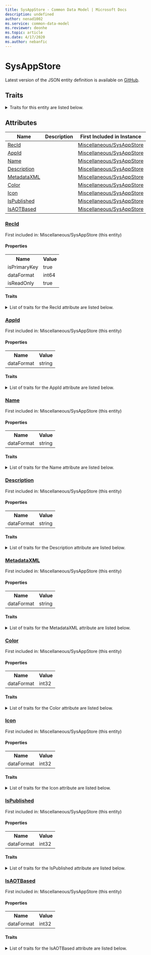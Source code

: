 ```yaml
---
title: SysAppStore - Common Data Model | Microsoft Docs
description: undefined
author: nenad1002
ms.service: common-data-model
ms.reviewer: deonhe
ms.topic: article
ms.date: 4/17/2020
ms.author: nebanfic
---
```


# SysAppStore

  
 Latest version of the JSON entity definition is available on <a href="https://github.com/Microsoft/CDM/tree/master/schemaDocuments/core/erp/Tables/System/SystemAdministration/Miscellaneous/SysAppStore.cdm.json" target="_blank">GitHub</a>.  

## Traits

<details>
<summary>Traits for this entity are listed below.  
</summary>

**is.identifiedBy**  
  names a specifc identity attribute to use with an entity  <table><tr><th>Parameter</th><th>Value</th><th>Data type</th><th>Explanation</th></tr><tr><td>attribute</td><td>[SysAppStore/(resolvedAttributes)/RecId](#RecId)</td><td>attribute</td><td></td></tr></table>

**is.CDM.entityVersion**  
  <table><tr><th>Parameter</th><th>Value</th><th>Data type</th><th>Explanation</th></tr><tr><td>versionNumber</td><td>"1.0.0"</td><td>string</td><td>semantic version number of the entity</td></tr></table>

**is.application.releaseVersion**  
  <table><tr><th>Parameter</th><th>Value</th><th>Data type</th><th>Explanation</th></tr><tr><td>releaseVersion</td><td>"10.0.13.0"</td><td>string</td><td>semantic version number of the application introducing this entity</td></tr></table>

</details>

## Attributes

|Name|Description|First Included in Instance|
|---|---|---|
|[RecId](#RecId)||<a href="SysAppStore.md" target="_blank">Miscellaneous/SysAppStore</a>|
|[AppId](#AppId)||<a href="SysAppStore.md" target="_blank">Miscellaneous/SysAppStore</a>|
|[Name](#Name)||<a href="SysAppStore.md" target="_blank">Miscellaneous/SysAppStore</a>|
|[Description](#Description)||<a href="SysAppStore.md" target="_blank">Miscellaneous/SysAppStore</a>|
|[MetadataXML](#MetadataXML)||<a href="SysAppStore.md" target="_blank">Miscellaneous/SysAppStore</a>|
|[Color](#Color)||<a href="SysAppStore.md" target="_blank">Miscellaneous/SysAppStore</a>|
|[Icon](#Icon)||<a href="SysAppStore.md" target="_blank">Miscellaneous/SysAppStore</a>|
|[IsPublished](#IsPublished)||<a href="SysAppStore.md" target="_blank">Miscellaneous/SysAppStore</a>|
|[IsAOTBased](#IsAOTBased)||<a href="SysAppStore.md" target="_blank">Miscellaneous/SysAppStore</a>|

### <a href=#RecId name="RecId">RecId</a>

First included in: Miscellaneous/SysAppStore (this entity)  

#### Properties

<table><tr><th>Name</th><th>Value</th></tr><tr><td>isPrimaryKey</td><td>true</td></tr><tr><td>dataFormat</td><td>int64</td></tr><tr><td>isReadOnly</td><td>true</td></tr></table>

#### Traits

<details>
<summary>List of traits for the RecId attribute are listed below.</summary>

**is.dataFormat.integer**  
**is.dataFormat.big**  
**is.identifiedBy**  
names a specifc identity attribute to use with an entity  <table><tr><th>Parameter</th><th>Value</th><th>Data type</th><th>Explanation</th></tr><tr><td>attribute</td><td>[SysAppStore/(resolvedAttributes)/RecId](#RecId)</td><td>attribute</td><td></td></tr></table>

**is.readOnly**  
**is.dataFormat.integer**  
**is.dataFormat.big**  
</details>

### <a href=#AppId name="AppId">AppId</a>

First included in: Miscellaneous/SysAppStore (this entity)  

#### Properties

<table><tr><th>Name</th><th>Value</th></tr><tr><td>dataFormat</td><td>string</td></tr></table>

#### Traits

<details>
<summary>List of traits for the AppId attribute are listed below.</summary>

**is.dataFormat.character**  
**is.dataFormat.big**  
**is.dataFormat.array**  
**is.dataFormat.character**  
**is.dataFormat.array**  
</details>

### <a href=#Name name="Name">Name</a>

First included in: Miscellaneous/SysAppStore (this entity)  

#### Properties

<table><tr><th>Name</th><th>Value</th></tr><tr><td>dataFormat</td><td>string</td></tr></table>

#### Traits

<details>
<summary>List of traits for the Name attribute are listed below.</summary>

**is.dataFormat.character**  
**is.dataFormat.big**  
**is.dataFormat.array**  
**is.dataFormat.character**  
**is.dataFormat.array**  
</details>

### <a href=#Description name="Description">Description</a>

First included in: Miscellaneous/SysAppStore (this entity)  

#### Properties

<table><tr><th>Name</th><th>Value</th></tr><tr><td>dataFormat</td><td>string</td></tr></table>

#### Traits

<details>
<summary>List of traits for the Description attribute are listed below.</summary>

**is.dataFormat.character**  
**is.dataFormat.big**  
**is.dataFormat.array**  
**is.dataFormat.character**  
**is.dataFormat.array**  
</details>

### <a href=#MetadataXML name="MetadataXML">MetadataXML</a>

First included in: Miscellaneous/SysAppStore (this entity)  

#### Properties

<table><tr><th>Name</th><th>Value</th></tr><tr><td>dataFormat</td><td>string</td></tr></table>

#### Traits

<details>
<summary>List of traits for the MetadataXML attribute are listed below.</summary>

**is.dataFormat.character**  
**is.dataFormat.big**  
**is.dataFormat.array**  
**is.dataFormat.character**  
**is.dataFormat.array**  
</details>

### <a href=#Color name="Color">Color</a>

First included in: Miscellaneous/SysAppStore (this entity)  

#### Properties

<table><tr><th>Name</th><th>Value</th></tr><tr><td>dataFormat</td><td>int32</td></tr></table>

#### Traits

<details>
<summary>List of traits for the Color attribute are listed below.</summary>

**is.dataFormat.integer**  
**is.dataFormat.integer**  
</details>

### <a href=#Icon name="Icon">Icon</a>

First included in: Miscellaneous/SysAppStore (this entity)  

#### Properties

<table><tr><th>Name</th><th>Value</th></tr><tr><td>dataFormat</td><td>int32</td></tr></table>

#### Traits

<details>
<summary>List of traits for the Icon attribute are listed below.</summary>

**is.dataFormat.integer**  
**is.dataFormat.integer**  
</details>

### <a href=#IsPublished name="IsPublished">IsPublished</a>

First included in: Miscellaneous/SysAppStore (this entity)  

#### Properties

<table><tr><th>Name</th><th>Value</th></tr><tr><td>dataFormat</td><td>int32</td></tr></table>

#### Traits

<details>
<summary>List of traits for the IsPublished attribute are listed below.</summary>

**is.dataFormat.integer**  
**is.dataFormat.integer**  
</details>

### <a href=#IsAOTBased name="IsAOTBased">IsAOTBased</a>

First included in: Miscellaneous/SysAppStore (this entity)  

#### Properties

<table><tr><th>Name</th><th>Value</th></tr><tr><td>dataFormat</td><td>int32</td></tr></table>

#### Traits

<details>
<summary>List of traits for the IsAOTBased attribute are listed below.</summary>

**is.dataFormat.integer**  
**is.dataFormat.integer**  
</details>

